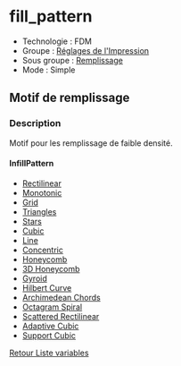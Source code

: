 # fill_pattern

* Technologie : FDM
* Groupe : [Réglages de l'Impression](../print_settings/print_settings.md)
* Sous groupe : [Remplissage](../print_settings/print_settings.md#remplissage) 
* Mode : Simple

## Motif de remplissage
### Description

Motif pour les remplissage de faible densité.

#### InfillPattern
 - [Rectilinear](../pattern/pattern_rectilinear.md)
 - [Monotonic](../pattern/pattern_monotonic.md)
 - [Grid](../pattern/pattern_grid.md)
 - [Triangles](../pattern/pattern_triangles.md)
 - [Stars](../pattern/pattern_stars.md)
 - [Cubic](../pattern/pattern_cubic.md)
 - [Line](../pattern/pattern_line.md)
 - [Concentric](../pattern/pattern_concentric.md)
 - [Honeycomb](../pattern/pattern_honeycomb.md)
 - [3D Honeycomb](../pattern/pattern_3dhoneycomb.md)
 - [Gyroid](../pattern/pattern_gyroid.md)
 - [Hilbert Curve](../pattern/pattern_hilbertcurve.md)
 - [Archimedean Chords](../pattern/pattern_archimedeanchords.md)
 - [Octagram Spiral](../pattern/pattern_octagramspiral.md)
 - [Scattered Rectilinear](../pattern/pattern_scatteredrectilinear.md)
 - [Adaptive Cubic](../pattern/pattern_adaptivecubic.md)
 - [Support Cubic](../pattern/pattern_supportcubic.md)

[Retour Liste variables](variable_list.md)